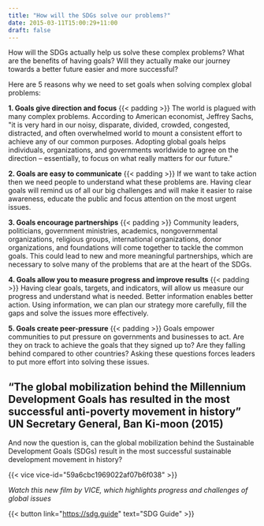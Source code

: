 ```yaml
---
title: "How will the SDGs solve our problems?"
date: 2015-03-11T15:00:29+11:00
draft: false
---
```



How will the SDGs actually help us solve these complex problems? What are the benefits of having goals? Will they actually make our journey towards a better future easier and more successful? 

Here are 5 reasons why we need to set goals when solving complex global problems: 

  

**1\. Goals give direction and focus**
{{< padding >}}
The world is plagued with many complex problems. According to American economist, Jeffrey Sachs, "it is very hard in our noisy, disparate, divided, crowded, congested, distracted, and often overwhelmed world to mount a consistent effort to achieve any of our common purposes. Adopting global goals helps individuals, organizations, and governments worldwide to agree on the direction – essentially, to focus on what really matters for our future." 

  

**2\. Goals are easy to communicate**
{{< padding >}}
If we want to take action then we need people to understand what these problems are. Having clear goals will remind us of all our big challenges and will make it easier to raise awareness, educate the public and focus attention on the most urgent issues. 

  

**3\. Goals encourage partnerships**
{{< padding >}}
Community leaders, politicians, government ministries, academics, nongovernmental organizations, religious groups, international organizations, donor organizations, and foundations will come together to tackle the common goals. This could lead to new and more meaningful partnerships, which are necessary to solve many of the problems that are at the heart of the SDGs. 

  

**4\. Goals allow you to measure progress and improve results**
{{< padding >}}
Having clear goals, targets, and indicators, will allow us measure our progress and understand what is needed. Better information enables better action. Using information, we can plan our strategy more carefully, fill the gaps and solve the issues more effectively. 

  

**5\. Goals create peer-pressure**
{{< padding >}}
Goals empower communities to put pressure on governments and businesses to act. Are they on track to achieve the goals that they signed up to? Are they falling behind compared to other countries? Asking these questions forces leaders to put more effort into solving these issues. 

## **“The global mobilization behind the Millennium Development Goals has resulted in the most successful anti-poverty movement in history”** UN Secretary General, Ban Ki-moon (2015)

And now the question is, can the global mobilization behind the Sustainable Development Goals (SDGs) result in the most successful sustainable development movement in history? 

{{< vice vice-id="59a6cbc1969022af07b6f038" >}}


*Watch this new film by VICE, which highlights progress and challenges of global issues*

{{< button link="https://sdg.guide" text="SDG Guide" >}}